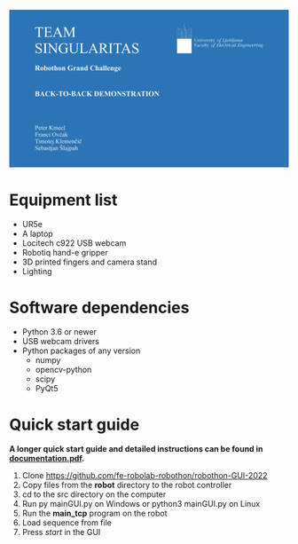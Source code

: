 ![Title page](https://github.com/fe-robolab-robothon/Robothon22-submission/blob/main/front_page_demo.jpg?raw=true)
# Equipment list
- UR5e
- A laptop
- Locitech c922 USB webcam
- Robotiq hand-e gripper
- 3D printed fingers and camera stand
- Lighting

# Software dependencies
- Python 3.6 or newer
- USB webcam drivers
- Python packages of any version
  - numpy
  - opencv-python
  - scipy
  - PyQt5

# Quick start guide
**A longer quick start guide and detailed instructions can be found in [documentation.pdf](https://robolab.si/wp-content/uploads/2022/05/documentation.pdf).**
1. Clone https://github.com/fe-robolab-robothon/robothon-GUI-2022
2. Copy files from the **robot** directory to the robot controller
3. cd to the src directory on the computer
4. Run py mainGUI.py on Windows or python3 mainGUI.py on Linux
5. Run the **main_tcp** program on the robot
6. Load sequence from file
7. Press _start_ in the GUI
